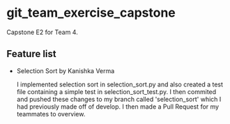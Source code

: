 # git_team_exercise_capstone

Capstone E2 for Team 4.

## Feature list

- Selection Sort by Kanishka Verma

  I implemented selection sort in selection_sort.py and also created a test file containing a simple test in selection_sort_test.py. I then commited and pushed these changes to my branch called 'selection_sort' which I had previously made off of develop. I then made a Pull Request for my teammates to overview.
